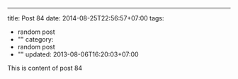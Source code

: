 ---
title: Post 84
date: 2014-08-25T22:56:57+07:00
tags:
  - random post
  - ""
category:
  - random post
  - ""
updated: 2013-08-06T16:20:03+07:00

This is content of post 84